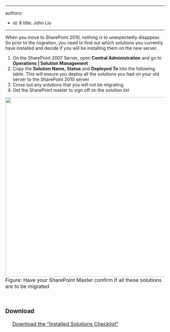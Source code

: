 

---
authors:
  - id: 8
    title: John Liu
---




<span class='intro'> When you move to SharePoint 2010, nothing is to unexpectedly disappear. So prior to the migration, you need to find out which solutions you currently have installed and decide if you will be installing them on the new server. 
 </span>

<ol><li>On the SharePoint 2007 Server, open 
      <b>Central Administration</b> and go to 
      <b>Operations | Solution Management</b> </li><li>Copy the 
      <b>Solution Name, Status</b> and 
      <b>Deployed To</b> into the following table. This will ensure you deploy all the solutions you had on your old server to the SharePoint 2010 server </li><li>Cross out any solutions that you will not be migrating </li><li>Get the SharePoint master to sign off on the solution list </li></ol> 
<img width="720" height="568" src="/ITAndNetworking/SharePointMigration/PublishingImages/MigrateSolutionsList.png" alt="" style="width&#58;728px;height&#58;569px;" /> 
<font class="ms-rteCustom-FigureNormal" size="+0">Figure&#58; Have your SharePoint Master confirm if all these solutions are to be migrated</font> 
<p>&#160;</p> 
<font class="ms-rteCustom-SSW-Only" size="+0"> 
   <h3>Download</h3>&#160;&#160;&#160; 
   <img title="Word Document" src="/_LAYOUTS/15/Images/SSW/IconDoc.png" alt="" /> <a href="http&#58;//intranet.ssw.com.au/SysAdmin/SharedDocuments/MSSharePoint/HowTos-DoYouConfirmYourListOfInstalledSharePoint2007Solutions.docx" shape="rect">Download the “Installed Solutions Checklist”</a> </font> 


